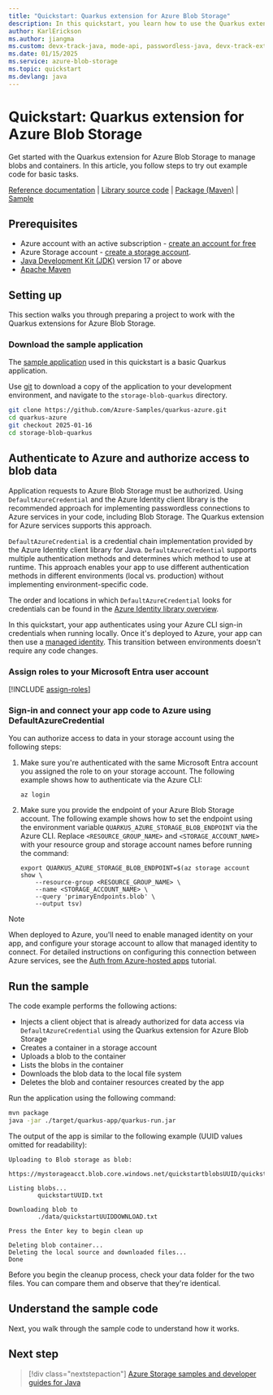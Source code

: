 ```yaml
---
title: "Quickstart: Quarkus extension for Azure Blob Storage"
description: In this quickstart, you learn how to use the Quarkus extension for Azure Blob Storage to create a container and a blob in Blob (object) storage. Next, you learn how to download the blob to your local computer, and how to list all of the blobs in a container.
author: KarlErickson
ms.author: jiangma
ms.custom: devx-track-java, mode-api, passwordless-java, devx-track-extended-java, devx-track-extended-azdevcli, devx-track-javaee-quarkus, devx-track-javaee-quarkus-storage-blob
ms.date: 01/15/2025
ms.service: azure-blob-storage
ms.topic: quickstart
ms.devlang: java
---
```


# Quickstart: Quarkus extension for Azure Blob Storage

Get started with the Quarkus extension for Azure Blob Storage to manage blobs and containers. In this article, you follow steps to try out example code for basic tasks.

[Reference documentation](https://docs.quarkiverse.io/quarkus-azure-services/dev/quarkus-azure-storage-blob.html) | [Library source code](https://github.com/quarkiverse/quarkus-azure-services/tree/main/services/azure-storage-blob) | [Package (Maven)](https://mvnrepository.com/artifact/io.quarkiverse.azureservices/quarkus-azure-storage-blob) | [Sample](https://github.com/quarkiverse/quarkus-azure-services/tree/main/integration-tests/azure-storage-blob)

## Prerequisites

- Azure account with an active subscription - [create an account for free](https://azure.microsoft.com/free/?ref=microsoft.com&utm_source=microsoft.com&utm_medium=docs&utm_campaign=visualstudio)
- Azure Storage account - [create a storage account](../common/storage-account-create.md).
- [Java Development Kit (JDK)](/java/azure/jdk/) version 17 or above
- [Apache Maven](https://maven.apache.org/download.cgi)

## Setting up

This section walks you through preparing a project to work with the Quarkus extensions for Azure Blob Storage.

### Download the sample application

The [sample application](https://github.com/Azure-Samples/quarkus-azure/tree/2025-01-16/storage-blob-quarkus) used in this quickstart is a basic Quarkus application.

Use [git](https://git-scm.com/) to download a copy of the application to your development environment, and navigate to the `storage-blob-quarkus` directory.

```bash
git clone https://github.com/Azure-Samples/quarkus-azure.git
cd quarkus-azure
git checkout 2025-01-16
cd storage-blob-quarkus
```

## Authenticate to Azure and authorize access to blob data

Application requests to Azure Blob Storage must be authorized. Using `DefaultAzureCredential` and the Azure Identity client library is the recommended approach for implementing passwordless connections to Azure services in your code, including Blob Storage. The Quarkus extension for Azure services supports this approach.

`DefaultAzureCredential` is a credential chain implementation provided by the Azure Identity client library for Java. `DefaultAzureCredential` supports multiple authentication methods and determines which method to use at runtime. This approach enables your app to use different authentication methods in different environments (local vs. production) without implementing environment-specific code.

The order and locations in which `DefaultAzureCredential` looks for credentials can be found in the [Azure Identity library overview](/java/api/overview/azure/identity-readme#defaultazurecredential).

In this quickstart, your app authenticates using your Azure CLI sign-in credentials when running locally. Once it's deployed to Azure, your app can then use a [managed identity](../../active-directory/managed-identities-azure-resources/overview.md). This transition between environments doesn't require any code changes.

### Assign roles to your Microsoft Entra user account

[!INCLUDE [assign-roles](../../../includes/assign-roles.md)]

### Sign-in and connect your app code to Azure using DefaultAzureCredential

You can authorize access to data in your storage account using the following steps:

1. Make sure you're authenticated with the same Microsoft Entra account you assigned the role to on your storage account. The following example shows how to authenticate via the Azure CLI:

   ```azurecli
   az login
   ```

2. Make sure you provide the endpoint of your Azure Blob Storage account. The following example shows how to set the endpoint using the environment variable `QUARKUS_AZURE_STORAGE_BLOB_ENDPOINT` via the Azure CLI. Replace `<RESOURCE_GROUP_NAME>` and `<STORAGE_ACCOUNT_NAME>` with your resource group and storage account names before running the command:

   ```azurecli 
   export QUARKUS_AZURE_STORAGE_BLOB_ENDPOINT=$(az storage account show \
       --resource-group <RESOURCE_GROUP_NAME> \
       --name <STORAGE_ACCOUNT_NAME> \
       --query 'primaryEndpoints.blob' \
       --output tsv)
   ```

> [!NOTE]
> When deployed to Azure, you'll need to enable managed identity on your app, and configure your storage account to allow that managed identity to connect. For detailed instructions on configuring this connection between Azure services, see the [Auth from Azure-hosted apps](/azure/developer/java/sdk/identity-azure-hosted-auth) tutorial.

## Run the sample

The code example performs the following actions:

- Injects a client object that is already authorized for data access via `DefaultAzureCredential` using the Quarkus extension for Azure Blob Storage
- Creates a container in a storage account
- Uploads a blob to the container
- Lists the blobs in the container
- Downloads the blob data to the local file system
- Deletes the blob and container resources created by the app

Run the application using the following command:

```bash
mvn package
java -jar ./target/quarkus-app/quarkus-run.jar
```

The output of the app is similar to the following example (UUID values omitted for readability):

```output
Uploading to Blob storage as blob:
        https://mystorageacct.blob.core.windows.net/quickstartblobsUUID/quickstartUUID.txt

Listing blobs...
        quickstartUUID.txt

Downloading blob to
        ./data/quickstartUUIDDOWNLOAD.txt

Press the Enter key to begin clean up

Deleting blob container...
Deleting the local source and downloaded files...
Done
```

Before you begin the cleanup process, check your data folder for the two files. You can compare them and observe that they're identical.

## Understand the sample code

Next, you walk through the sample code to understand how it works.

## Next step

> [!div class="nextstepaction"]
> [Azure Storage samples and developer guides for Java](../common/storage-samples-java.md?toc=/azure/storage/blobs/toc.json)
